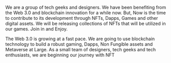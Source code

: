 We are a group of tech geeks and designers. We have been benefiting from the Web 3.0 and blockchain innovation for a while now. But, Now is the time to contribute to its development through NFTs, Dapps, Games and other digital assets. We will be releasing collections of NFTs that will be utilized in our games. Join in and Enjoy.

The Web 3.0 is growing at a fast pace. We are going to use blockchain technology to build a robust gaming, Dapps, Non Fungible assets and Metaverse at Large. As a small team of designers, tech geeks and tech enthusiasts, we are beginning our journey with NFT

